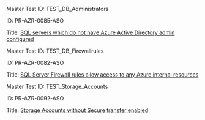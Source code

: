 




Master Test ID: TEST_DB_Administrators

ID: PR-AZR-0085-ASO

Title: [SQL servers which do not have Azure Active Directory admin configured]






Master Test ID: TEST_DB_Firewallrules

ID: PR-AZR-0082-ASO

Title: [SQL Server Firewall rules allow access to any Azure internal resources]






Master Test ID: TEST_Storage_Accounts

ID: PR-AZR-0092-ASO

Title: [Storage Accounts without Secure transfer enabled]







[SQL Server Firewall rules allow access to any Azure internal resources]: https://github.com/prancer-io/prancer-compliance-test/tree/MD-Policies/docs/policies/aws/ack/all/PR-AZR-0082-ASO
[SQL servers which do not have Azure Active Directory admin configured]: https://github.com/prancer-io/prancer-compliance-test/tree/MD-Policies/docs/policies/aws/ack/all/PR-AZR-0085-ASO
[Storage Accounts without Secure transfer enabled]: https://github.com/prancer-io/prancer-compliance-test/tree/MD-Policies/docs/policies/aws/ack/all/PR-AZR-0092-ASO
